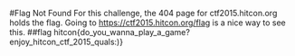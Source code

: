 #Flag Not Found
For this challenge, the 404 page for ctf2015.hitcon.org holds the flag. Going to https://ctf2015.hitcon.org/flag is a nice way to see this.
##flag
hitcon{do_you_wanna_play_a_game?enjoy_hitcon_ctf_2015_quals:)}